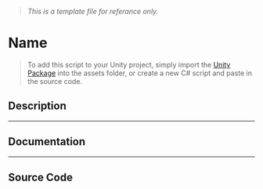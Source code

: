 > *This is a template file for referance only.*
# Name

> To add this script to your Unity project, simply import the [Unity Package]() into the assets folder, or create a new C# script and paste in the source code.

## Description


---
## Documentation


---
## Source Code
``` c#

```